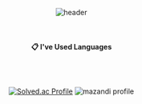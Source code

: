 



<div align="center">
  
  ![header](https://capsule-render.vercel.app/api?type=waving&color=_#4F599F&height=100&section=header&text=hongs0312&fontSize=30)
 
 <br/> 

  ####  :clipboard: I've Used Languages



 <br/> 
   
 <br/> 
 
[![Solved.ac Profile](http://mazassumnida.wtf/api/v2/generate_badge?boj=hongs0312)](https://solved.ac/hogns0312) 
![mazandi profile](http://mazandi.herokuapp.com/api?handle=hongs0312&theme=warm)
<!--
 [![hongs0312's github stats](https://github-readme-stats.vercel.app/api?username=hongs0312&show_icons=true&theme=dracula)](https://github.com/hongs0312)
-->

</div>

